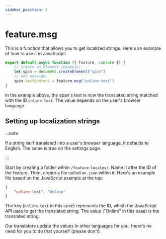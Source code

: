 ```yaml
---
sidebar_position: 3
---
```


# feature.msg
This is a function that allows you to get localized strings. Here's an example of how to use it in JavaScript:
```js
export default async function ({ feature, console }) {
    // Create an element (example).
    let span = document.createElement("span")
    // Get message.
    span.textContent = feature.msg("online-text")
}
```
In the example above, the span's text is now the translated string matched with the ID `online-text`. The value depends on the user's browser language.

## Setting up localization strings
:::note

If a string isn't translated into a user's browser language, it defaults to English. The same is true on the settings page.

:::

Start by creating a folder within `/feature-locales/`. Name it after the ID of the feature. Then, create a file called `en.json` within it. Here's an example file based on the JavaScript example at the top:
```json
{
    "online-text": "Online"
}
```
The key (`online-text` in this case) represents the ID, which the JavaScript API uses to get the translated string. The value ("Online" in this case) is the translated string.

Our translators update the values in other languages for you, there's no need for you to do that yourself (please don't).